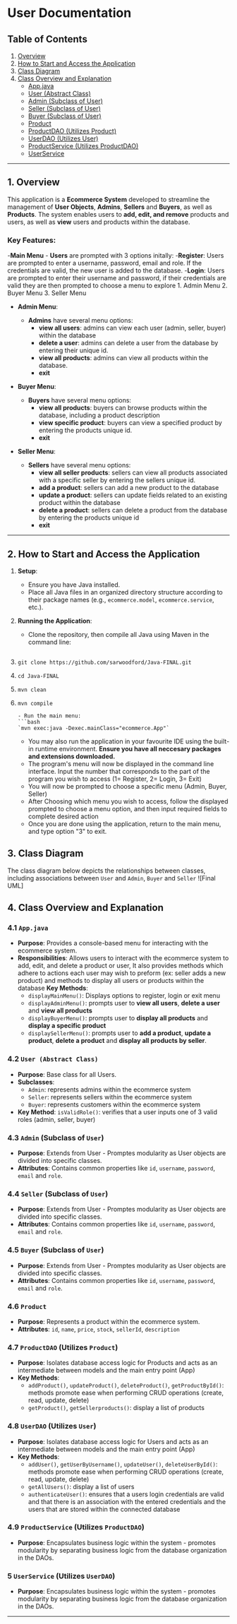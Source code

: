 # User Documentation
 
## Table of Contents
1. [Overview](#1-Overview)
2. [How to Start and Access the Application](#2-How-to-Start-and-Access-the-Application)
3. [Class Diagram](#3-Class-Diagram)
4. [Class Overview and Explanation](#4-Class-Overview-and-Explanation)
   - [App.java](#41-App.java)
   - [User (Abstract Class)](#42-User-Abstract-Class)
   - [Admin (Subclass of User)](#43-Admin-Subclass-of-User)
   - [Seller (Subclass of User)](#44-Seller-Subclass-of-User)
   - [Buyer (Subclass of User)](#45-Buyer-Subclass-of-User)
   - [Product](#46-Product)
   - [ProductDAO (Utilizes Product)](#47-ProductDAO-Utilizes-Product)
   - [UserDAO (Utilizes User)](#48-UserDAO-Utilizes-User)
   - [ProductService (Utilizes ProductDAO)](#49-ProductService-Utilizes-ProductDAO)
   - [UserService](#5-UserService-Utilizes-UserDAO)

 
---
 
## 1. Overview
 
This application is a **Ecommerce System** developed to streamline the management of **User Objects**, **Admins**, **Sellers** and **Buyers**, as well as **Products**. The system enables users to **add, edit, and remove** products and users, as well as **view** users and products within the database.
 
### Key Features:

-**Main Menu**
    - **Users** are prompted with 3 options initally:
        -**Register**: Users are prompted to enter a username, password, email and role. If the credentials are valid, the new user is added to the database.
        -**Login**: Users are prompted to enter their username and password, if their credentials are valid they are then prompted to choose a menu to explore
            1. Admin Menu
            2. Buyer Menu
            3. Seller Menu
 
- **Admin Menu**:
  - **Admins** have several menu options: 
      - **view all users**: admins can view each user (admin, seller, buyer) within the database
      - **delete a user**: admins can delete a user from the database by entering their unique id.
      - **view all products**: admins can view all products within the database.
      - **exit**
 
- **Buyer Menu**:
  - **Buyers** have several menu options:
      - **view all products**: buyers can browse products within the database, including a product description
      - **view specific product**: buyers can view a specified product by entering the products unique id.
      - **exit**
 
- **Seller Menu**:
  - **Sellers** have several menu options:
    - **view all seller products**: sellers can view all products associated with a specific seller by entering the sellers unique id.
    - **add a product**: sellers can add a new product to the database
    - **update a product**: sellers can update fields related to an existing product within the database
    - **delete a product**: sellers can delete a product from the database by entering the products unique id
    - **exit**
 

---
## 2. How to Start and Access the Application
 
1. **Setup**: 
   - Ensure you have Java installed.
   - Place all Java files in an organized directory structure according to their package names (e.g., `ecommerce.model`, `ecommerce.service`, etc.).
 
2. **Running the Application**:
   - Clone the repository, then compile all Java using Maven in the command line:
     ```bash
1. `git clone https://github.com/sarwoodford/Java-FINAL.git`
2. `cd Java-FINAL`
3. `mvn clean`
4. `mvn compile`
     ```
   - Run the main menu:
     ```bash
     `mvn exec:java -Dexec.mainClass="ecommerce.App"`
     ```
   - You may also run the application in your favourite IDE using the built-in runtime environment. **Ensure you have all neccesary packages and extensions downloaded.**
   - The program's menu will now be displayed in the command line interface. Input the number that corresponds to the part of the program you wish to access (1= Register, 2= Login, 3= Exit)
   - You will now be prompted to choose a specific menu (Admin, Buyer, Seller)
   - After Choosing which menu you wish to access, follow the displayed prompted to choose a menu option, and then input required fields to complete desired action
   - Once you are done using the application, return to the main menu, and type option "3" to exit.


## 3. Class Diagram
 
The class diagram below depicts the relationships between classes, including associations between `User` and `Admin`, `Buyer` and `Seller`
![Final UML]
  

## 4. Class Overview and Explanation
 
### 4.1 `App.java`
- **Purpose**: Provides a console-based menu for interacting with the ecommerce system.
- **Responsibilities**: Allows users to interact with the ecommerce system to add, edit, and delete a product or user, It also provides methods which adhere to actions each user may wish to preform (ex: seller adds a new product) and methods to display all users or products within the database 
**Key Methods**:
  - `displayMainMenu()`: Displays options to register, login or exit menu
  - `displayAdminMenu()`: prompts user to **view all users**, **delete a user** and **view all products**
  - `displayBuyerMenu()`: prompts user to **display all products** and **display a specific product**
  - `displaySellerMenu()`: prompts user to **add a product**, **update a product**, **delete a product** and **display all products by seller**.

### 4.2 `User (Abstract Class)`
- **Purpose**: Base class for all Users.
- **Subclasses**:
    - `Admin`: represents admins within the ecommerce system
    - `Seller`: represents sellers within the ecommerce system
    - `Buyer`: represents customers within the ecommerce system
- **Key Method**:
    `isValidRole()`: verifies that a user inputs one of 3 valid roles (admin, seller, buyer)
 
### 4.3 `Admin` (Subclass of `User`)
- **Purpose**: Extends from User - Promptes modularity as User objects are divided into specific classes.
- **Attributes**: Contains common properties like `id`, `username`, `password`, `email` and `role`.
 
### 4.4 `Seller` (Subclass of `User`)
- **Purpose**: Extends from User - Promptes modularity as User objects are divided into specific classes.
- **Attributes**: Contains common properties like `id`, `username`, `password`, `email` and `role`.
 
### 4.5 `Buyer` (Subclass of `User`)
- **Purpose**: Extends from User - Promptes modularity as User objects are divided into specific classes.
- **Attributes**: Contains common properties like `id`, `username`, `password`, `email` and `role`.
 
### 4.6 `Product`
- **Purpose**: Represents a product within the ecommerce system.
- **Attributes**: `id`, `name`, `price`, `stock`, `sellerId`, `description`
 
### 4.7 `ProductDAO` (Utilizes `Product`)
- **Purpose**: Isolates database access logic for Products and acts as an intermediate between models and the main entry point (App)
- **Key Methods**:
    - `addProduct()`, `updateProduct()`, `deleteProduct()`, `getProductById()`: methods promote ease when performing CRUD operations (create, read, update, delete)
    - `getProduct()`, `getSellerproducts()`: display a list of products
  
### 4.8 `UserDAO` (Utilizes `User`)
- **Purpose**: Isolates database access logic for Users and acts as an intermediate between models and the main entry point (App)
- **Key Methods**:
    - `addUser()`, `getUserByUsername()`, `updateUser()`, `deleteUserById()`: methods promote ease when performing CRUD operations (create, read, update, delete)
    - `getAllUsers()`: display a list of users
    - `authenticateUser()`: ensures that a users login credentials are valid and that there is an association with the entered credentials and the users that are stored within the connected database 
 
### 4.9 `ProductService` (Utilizes `ProductDAO`)
- **Purpose**: Encapsulates business logic within the system - promotes modularity by separating business logic from the database organization in the DAOs.

### 5 `UserService` (Utilizes `UserDAO`)
- **Purpose**: Encapsulates business logic within the system - promotes modularity by separating business logic from the database organization in the DAOs.
 

 

---
